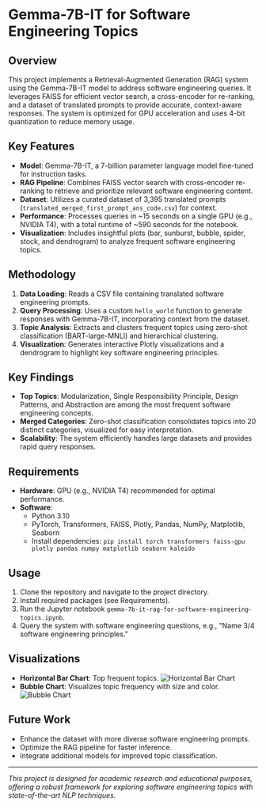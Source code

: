 # Gemma-7B-IT for Software Engineering Topics

## Overview
This project implements a Retrieval-Augmented Generation (RAG) system using the Gemma-7B-IT model to address software engineering queries. It leverages FAISS for efficient vector search, a cross-encoder for re-ranking, and a dataset of translated prompts to provide accurate, context-aware responses. The system is optimized for GPU acceleration and uses 4-bit quantization to reduce memory usage.

## Key Features
- **Model**: Gemma-7B-IT, a 7-billion parameter language model fine-tuned for instruction tasks.
- **RAG Pipeline**: Combines FAISS vector search with cross-encoder re-ranking to retrieve and prioritize relevant software engineering content.
- **Dataset**: Utilizes a curated dataset of 3,395 translated prompts (`translated_merged_first_prompt_ans_code.csv`) for context.
- **Performance**: Processes queries in ~15 seconds on a single GPU (e.g., NVIDIA T4), with a total runtime of ~590 seconds for the notebook.
- **Visualization**: Includes insightful plots (bar, sunburst, bubble, spider, stock, and dendrogram) to analyze frequent software engineering topics.

## Methodology
1. **Data Loading**: Reads a CSV file containing translated software engineering prompts.
2. **Query Processing**: Uses a custom `hello_world` function to generate responses with Gemma-7B-IT, incorporating context from the dataset.
3. **Topic Analysis**: Extracts and clusters frequent topics using zero-shot classification (BART-large-MNLI) and hierarchical clustering.
4. **Visualization**: Generates interactive Plotly visualizations and a dendrogram to highlight key software engineering principles.

## Key Findings
- **Top Topics**: Modularization, Single Responsibility Principle, Design Patterns, and Abstraction are among the most frequent software engineering concepts.
- **Merged Categories**: Zero-shot classification consolidates topics into 20 distinct categories, visualized for easy interpretation.
- **Scalability**: The system efficiently handles large datasets and provides rapid query responses.

## Requirements
- **Hardware**: GPU (e.g., NVIDIA T4) recommended for optimal performance.
- **Software**:
  - Python 3.10
  - PyTorch, Transformers, FAISS, Plotly, Pandas, NumPy, Matplotlib, Seaborn
  - Install dependencies: `pip install torch transformers faiss-gpu plotly pandas numpy matplotlib seaborn kaleido`

## Usage
1. Clone the repository and navigate to the project directory.
2. Install required packages (see Requirements).
3. Run the Jupyter notebook `gemma-7b-it-rag-for-software-engineering-topics.ipynb`.
4. Query the system with software engineering questions, e.g., "Name 3/4 software engineering principles."

## Visualizations
- **Horizontal Bar Chart**: Top frequent topics.
  ![Horizontal Bar Chart](https://i.postimg.cc/MG21QDwQ/items-with-highest-frequency.png)
- **Bubble Chart**: Visualizes topic frequency with size and color.
  ![Bubble Chart](https://i.postimg.cc/gjJhWtVf/bubble-chart.png)
## Future Work
- Enhance the dataset with more diverse software engineering prompts.
- Optimize the RAG pipeline for faster inference.
- Integrate additional models for improved topic classification.

---

*This project is designed for academic research and educational purposes, offering a robust framework for exploring software engineering topics with state-of-the-art NLP techniques.*

